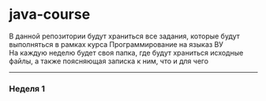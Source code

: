 # java-course

В данной репозитории будут храниться все задания, которые будут выполняться в рамках курса Программирование на языказ ВУ  
На каждую неделю будет своя папка, где будут храниться исходные файлы, а также поясняющая записка к ним, что и для чего

---

### Неделя 1
